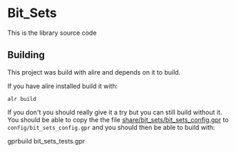 Bit_Sets
========

This is the library source code

Building
--------

This project was build with alire and depends on it to build.

If you have alire installed build it with:

    alr build

If you don't you should really give it a try but you can still build without it.
You should be able to copy the the file
[share/bit_sets/bit_sets_config.gpr](./share/bit_sets/bit_sets_config.gpr)
to `config/bit_sets_config.gpr` and you should then be able to build with:

   gprbuild bit_sets_tests.gpr
